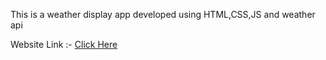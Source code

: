 This is a weather display app developed using HTML,CSS,JS and weather api

Website Link :- [Click Here]("https://kksagar08.github.io/Web_Projects/weather_app/")
